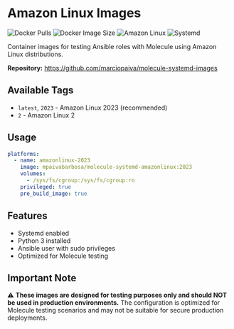 # Amazon Linux Images

![Docker Pulls](https://img.shields.io/docker/pulls/mpaivabarbosa/molecule-systemd-amazonlinux?logo=docker&label=pulls)
![Docker Image Size](https://img.shields.io/docker/image-size/mpaivabarbosa/molecule-systemd-amazonlinux/latest?logo=docker&label=size)
![Amazon Linux](https://img.shields.io/badge/amazon%20linux-2023-orange?logo=amazon)
![Systemd](https://img.shields.io/badge/systemd-enabled-green?logo=systemd)

Container images for testing Ansible roles with Molecule using Amazon Linux distributions.

**Repository:** https://github.com/marciopaiva/molecule-systemd-images

## Available Tags

- `latest`, `2023` - Amazon Linux 2023 (recommended)
- `2` - Amazon Linux 2

## Usage

```yaml
platforms:
  - name: amazonlinux-2023
    image: mpaivabarbosa/molecule-systemd-amazonlinux:2023
    volumes:
      - /sys/fs/cgroup:/sys/fs/cgroup:ro
    privileged: true
    pre_build_image: true
```

## Features

- Systemd enabled
- Python 3 installed
- Ansible user with sudo privileges
- Optimized for Molecule testing

## Important Note

⚠️ **These images are designed for testing purposes only and should NOT be used in production environments.** The configuration is optimized for Molecule testing scenarios and may not be suitable for secure production deployments.